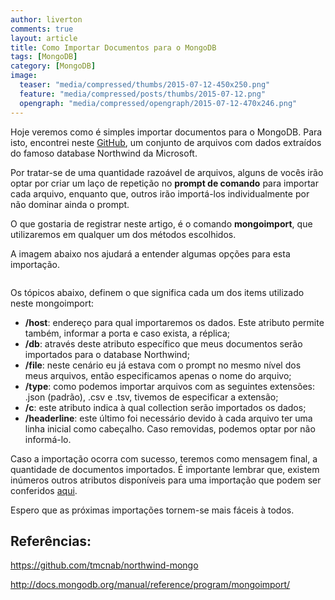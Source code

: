 ```yaml
---
author: liverton
comments: true
layout: article
title: Como Importar Documentos para o MongoDB
tags: [MongoDB]
category: [MongoDB]
image:
  teaser: "media/compressed/thumbs/2015-07-12-450x250.png"
  feature: "media/compressed/posts/thumbs/2015-07-12.png"
  opengraph: "media/compressed/opengraph/2015-07-12-470x246.png"
---
```


Hoje veremos como é simples importar documentos para o MongoDB. Para isto, encontrei neste [GitHub](https://github.com/tmcnab/northwind-mongo), um conjunto de arquivos com dados extraídos do famoso database Northwind da Microsoft.

Por tratar-se de uma quantidade razoável de arquivos, alguns de vocês irão optar por criar um laço de repetição no **prompt de comando** para importar cada arquivo, enquanto que, outros irão importá-los individualmente por não dominar ainda o prompt.

O que gostaria de registrar neste artigo, é o comando **mongoimport**, que utilizaremos em qualquer um dos métodos escolhidos.

A imagem abaixo nos ajudará a entender algumas opções para esta importação.

<img src="{{ '/media/compressed/posts/2015-07-12/1.png' | prepend: site.baseurl }}" alt="">

Os tópicos abaixo, definem o que significa cada um dos items utilizado neste mongoimport:

- **/host**: endereço para qual importaremos os dados. Este atributo permite também, informar a porta e caso exista, a réplica;
- **/db**: através deste atributo específico que meus documentos serão importados para o database Northwind;
- **/file**: neste cenário eu já estava com o prompt no mesmo nível dos meus arquivos, então especificamos apenas o nome do arquivo;
- **/type**: como podemos importar arquivos com as seguintes extensões: .json (padrão), .csv e .tsv, tivemos de especificar a extensão;
- **/c**: este atributo indica à qual collection serão importados os dados;
- **/headerline**: este último foi necessário devido à cada arquivo ter uma linha inicial como cabeçalho. Caso removidas, podemos optar por não informá-lo.

Caso a importação ocorra com sucesso, teremos como mensagem final, a quantidade de documentos importados. É importante lembrar que, existem inúmeros outros atributos disponíveis para uma importação que podem ser conferidos [aqui](http://docs.mongodb.org/manual/reference/program/mongoimport/).

Espero que as próximas importações tornem-se mais fáceis à todos.

## **Referências:**

https://github.com/tmcnab/northwind-mongo

http://docs.mongodb.org/manual/reference/program/mongoimport/
